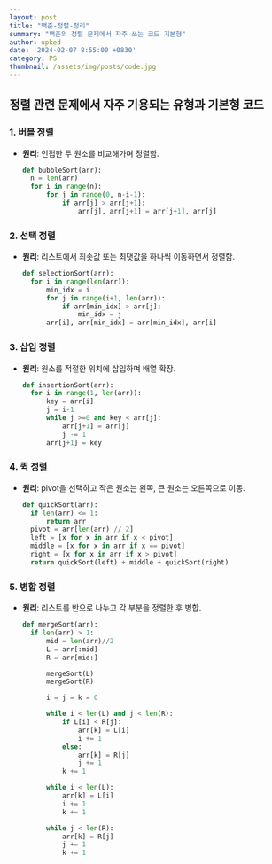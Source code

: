 ```yaml
---
layout: post
title: "백준-정렬-정리"
summary: "백준의 정렬 문제에서 자주 쓰는 코드 기본형"
author: upked
date: '2024-02-07 8:55:00 +0830'
category: PS
thumbnail: /assets/img/posts/code.jpg
---
```


## 정렬 관련 문제에서 자주 기용되는 유형과 기본형 코드

### 1. 버블 정렬

- **원리**: 인접한 두 원소를 비교해가며 정렬함.
  ```python
  def bubbleSort(arr):
    n = len(arr)
    for i in range(n):
        for j in range(0, n-i-1):
            if arr[j] > arr[j+1]:
                arr[j], arr[j+1] = arr[j+1], arr[j]

  ```
  
### 2. 선택 정렬

- **원리**: 리스트에서 최솟값 또는 최댓값을 하나씩 이동하면서 정렬함.
  ```python
  def selectionSort(arr):
    for i in range(len(arr)):
        min_idx = i
        for j in range(i+1, len(arr)):
            if arr[min_idx] > arr[j]:
                min_idx = j
        arr[i], arr[min_idx] = arr[min_idx], arr[i]
  ```
  
### 3. 삽입 정렬

- **원리**: 원소를 적절한 위치에 삽입하며 배열 확장.
  ```python
  def insertionSort(arr):
    for i in range(1, len(arr)):
        key = arr[i]
        j = i-1
        while j >=0 and key < arr[j]:
            arr[j+1] = arr[j]
            j -= 1
        arr[j+1] = key
  ```
  
### 4. 퀵 정렬

- **원리**: pivot을 선택하고 작은 원소는 왼쪽, 큰 원소는 오른쪽으로 이동.
  ```python
  def quickSort(arr):
    if len(arr) <= 1:
        return arr
    pivot = arr[len(arr) // 2]
    left = [x for x in arr if x < pivot]
    middle = [x for x in arr if x == pivot]
    right = [x for x in arr if x > pivot]
    return quickSort(left) + middle + quickSort(right)
  ```
  
### 5. 병합 정렬

- **원리**: 리스트를 반으로 나누고 각 부분을 정렬한 후 병합.
  ```python
  def mergeSort(arr):
    if len(arr) > 1:
        mid = len(arr)//2
        L = arr[:mid]
        R = arr[mid:]

        mergeSort(L)
        mergeSort(R)

        i = j = k = 0

        while i < len(L) and j < len(R):
            if L[i] < R[j]:
                arr[k] = L[i]
                i += 1
            else:
                arr[k] = R[j]
                j += 1
            k += 1

        while i < len(L):
            arr[k] = L[i]
            i += 1
            k += 1

        while j < len(R):
            arr[k] = R[j]
            j += 1
            k += 1
  ```
